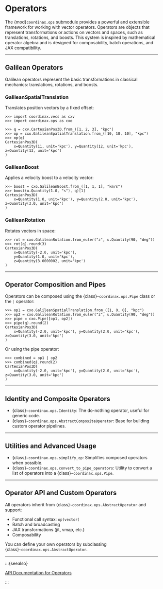 # Operators

The {mod}`coordinax.ops` submodule provides a powerful and extensible framework
for working with vector operators. Operators are objects that represent
transformations or actions on vectors and spaces, such as translations,
rotations, and boosts. This system is inspired by mathematical operator algebra
and is designed for composability, batch operations, and JAX compatibility.

<!-- invisible-code-block: python

import unxt as u
import jax.numpy as jnp

-->

---

## Galilean Operators

Galilean operators represent the basic transformations in classical mechanics:
translations, rotations, and boosts.

### GalileanSpatialTranslation

Translates position vectors by a fixed offset:

```{code-block} python
>>> import coordinax.vecs as cxv
>>> import coordinax.ops as cxo
```

```{code-block} python
>>> q = cxv.CartesianPos3D.from_([1, 2, 3], "kpc")
>>> op = cxo.GalileanSpatialTranslation.from_([10, 10, 10], "kpc")
>>> op(q)
CartesianPos3D(
    x=Quantity(11, unit='kpc'), y=Quantity(12, unit='kpc'), z=Quantity(13, unit='kpc')
)
```

### GalileanBoost

Applies a velocity boost to a velocity vector:

```{code-block} python
>>> boost = cxo.GalileanBoost.from_([1, 1, 1], "km/s")
>>> boost(u.Quantity(1.0, "s"), q)[1]
CartesianPos3D(
    x=Quantity(1.0, unit='kpc'), y=Quantity(2.0, unit='kpc'), z=Quantity(3.0, unit='kpc')
)
```

### GalileanRotation

Rotates vectors in space:

```{code-block} python
>>> rot = cxo.GalileanRotation.from_euler("z", u.Quantity(90, "deg"))
>>> rot(q).round(3)
CartesianPos3D(
    x=Quantity(-2.0, unit='kpc'),
    y=Quantity(1.0, unit='kpc'),
    z=Quantity(3.0000002, unit='kpc')
)
```

---

## Operator Composition and Pipes

Operators can be composed using the {class}`~coordinax.ops.Pipe` class or the
`|` operator:

```{code-block} python
>>> op1 = cxo.GalileanSpatialTranslation.from_([1, 0, 0], "kpc")
>>> op2 = cxo.GalileanRotation.from_euler("z", u.Quantity(90, "deg"))
>>> pipe = cxo.Pipe([op1, op2])
>>> pipe(q).round(2)
CartesianPos3D(
    x=Quantity(-2.0, unit='kpc'), y=Quantity(2.0, unit='kpc'), z=Quantity(3.0, unit='kpc')
)
```

Or using the pipe operator:

```{code-block} python
>>> combined = op1 | op2
>>> combined(q).round(2)
CartesianPos3D(
    x=Quantity(-2.0, unit='kpc'), y=Quantity(2.0, unit='kpc'), z=Quantity(3.0, unit='kpc')
)
```

---

## Identity and Composite Operators

- {class}`~coordinax.ops.Identity`: The do-nothing operator, useful for generic
  code.
- {class}`~coordinax.ops.AbstractCompositeOperator`: Base for building custom
  operator pipelines.

---

## Utilities and Advanced Usage

- {class}`~coordinax.ops.simplify_op`: Simplifies composed operators when
  possible.
- {class}`~coordinax.ops.convert_to_pipe_operators`: Utility to convert a list
  of operators into a {class}`~coordinax.ops.Pipe`.

---

## Operator API and Custom Operators

All operators inherit from {class}`~coordinax.ops.AbstractOperator` and support:

- Functional call syntax: `op(vector)`
- Batch and broadcasting
- JAX transformations (jit, vmap, etc.)
- Composability

You can define your own operators by subclassing
{class}`~coordinax.ops.AbstractOperator`.

---

:::{seealso}

[API Documentation for Operators](../api/ops.md)

:::
